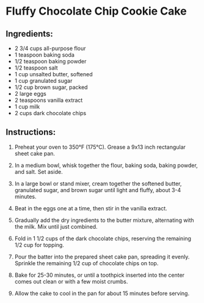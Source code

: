 # Fluffy Chocolate Chip Cookie Cake

## Ingredients:

- 2 3/4 cups all-purpose flour
- 1 teaspoon baking soda
- 1/2 teaspoon baking powder
- 1/2 teaspoon salt
- 1 cup unsalted butter, softened
- 1 cup granulated sugar
- 1/2 cup brown sugar, packed
- 2 large eggs
- 2 teaspoons vanilla extract
- 1 cup milk
- 2 cups dark chocolate chips

## Instructions:

1. Preheat your oven to 350°F (175°C). Grease a 9x13 inch rectangular sheet cake pan.

2. In a medium bowl, whisk together the flour, baking soda, baking powder, and salt. Set aside.

3. In a large bowl or stand mixer, cream together the softened butter, granulated sugar, and brown sugar until light and fluffy, about 3-4 minutes.

4. Beat in the eggs one at a time, then stir in the vanilla extract.

5. Gradually add the dry ingredients to the butter mixture, alternating with the milk. Mix until just combined.

6. Fold in 1 1/2 cups of the dark chocolate chips, reserving the remaining 1/2 cup for topping.

7. Pour the batter into the prepared sheet cake pan, spreading it evenly. Sprinkle the remaining 1/2 cup of chocolate chips on top.

8. Bake for 25-30 minutes, or until a toothpick inserted into the center comes out clean or with a few moist crumbs.

9. Allow the cake to cool in the pan for about 15 minutes before serving.

